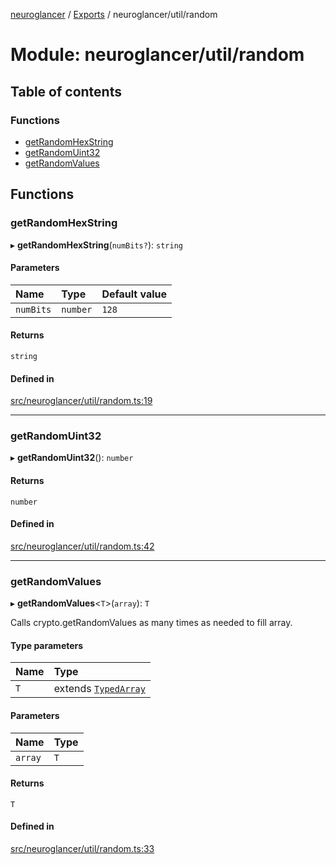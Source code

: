 [neuroglancer](../README.md) / [Exports](../modules.md) / neuroglancer/util/random

# Module: neuroglancer/util/random

## Table of contents

### Functions

- [getRandomHexString](neuroglancer_util_random.md#getrandomhexstring)
- [getRandomUint32](neuroglancer_util_random.md#getrandomuint32)
- [getRandomValues](neuroglancer_util_random.md#getrandomvalues)

## Functions

### getRandomHexString

▸ **getRandomHexString**(`numBits?`): `string`

#### Parameters

| Name | Type | Default value |
| :------ | :------ | :------ |
| `numBits` | `number` | `128` |

#### Returns

`string`

#### Defined in

[src/neuroglancer/util/random.ts:19](https://github.com/ActiveBrainAtlas2/neuroglancer/blob/034b457d/src/neuroglancer/util/random.ts#L19)

___

### getRandomUint32

▸ **getRandomUint32**(): `number`

#### Returns

`number`

#### Defined in

[src/neuroglancer/util/random.ts:42](https://github.com/ActiveBrainAtlas2/neuroglancer/blob/034b457d/src/neuroglancer/util/random.ts#L42)

___

### getRandomValues

▸ **getRandomValues**<`T`\>(`array`): `T`

Calls crypto.getRandomValues as many times as needed to fill array.

#### Type parameters

| Name | Type |
| :------ | :------ |
| `T` | extends [`TypedArray`](neuroglancer_util_array.md#typedarray) |

#### Parameters

| Name | Type |
| :------ | :------ |
| `array` | `T` |

#### Returns

`T`

#### Defined in

[src/neuroglancer/util/random.ts:33](https://github.com/ActiveBrainAtlas2/neuroglancer/blob/034b457d/src/neuroglancer/util/random.ts#L33)
